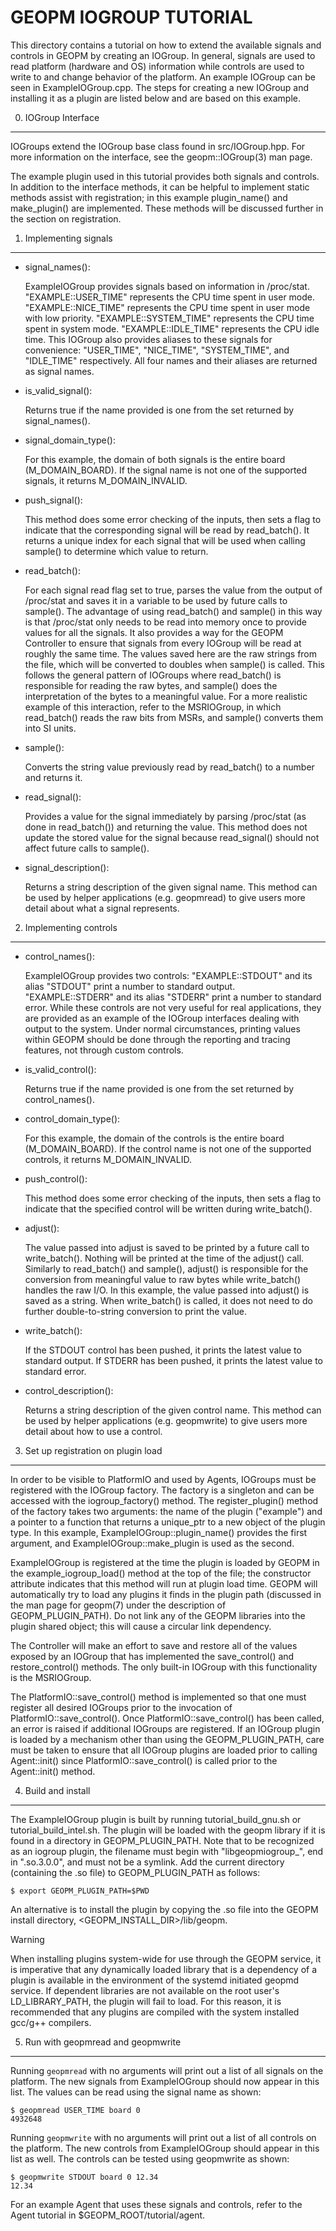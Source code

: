 GEOPM IOGROUP TUTORIAL
======================

This directory contains a tutorial on how to extend the available
signals and controls in GEOPM by creating an IOGroup.  In general,
signals are used to read platform (hardware and OS) information while
controls are used to write to and change behavior of the platform.  An
example IOGroup can be seen in ExampleIOGroup.cpp.  The steps for
creating a new IOGroup and installing it as a plugin are listed below
and are based on this example.


0. IOGroup Interface
--------------------

IOGroups extend the IOGroup base class found in src/IOGroup.hpp.  For more
information on the interface, see the geopm::IOGroup(3) man page.

The example plugin used in this tutorial provides both signals and controls.
In addition to the interface methods, it can be helpful to implement static
methods assist with registration; in this example plugin_name() and
make_plugin() are implemented.  These methods will be discussed further in the
section on registration.


1. Implementing signals
-----------------------

* signal_names():

  ExampleIOGroup provides signals based on information in /proc/stat.
  "EXAMPLE::USER_TIME" represents the CPU time spent in user mode.
  "EXAMPLE::NICE_TIME" represents the CPU time spent in user mode with
  low priority.  "EXAMPLE::SYSTEM_TIME" represents the CPU time spent
  in system mode.  "EXAMPLE::IDLE_TIME" represents the CPU idle time.
  This IOGroup also provides aliases to these signals for convenience:
  "USER_TIME", "NICE_TIME", "SYSTEM_TIME", and "IDLE_TIME"
  respectively.  All four names and their aliases are returned as
  signal names.

* is_valid_signal():

  Returns true if the name provided is one from the set returned by
  signal_names().

* signal_domain_type():

  For this example, the domain of both signals is the entire board
  (M_DOMAIN_BOARD).  If the signal name is not one of the supported
  signals, it returns M_DOMAIN_INVALID.

* push_signal():

  This method does some error checking of the inputs, then sets a
  flag to indicate that the corresponding signal will be read by
  read_batch().  It returns a unique index for each signal that will
  be used when calling sample() to determine which value to return.

* read_batch():

  For each signal read flag set to true, parses the value from the
  output of /proc/stat and saves it in a variable to be used by
  future calls to sample().  The advantage of using read_batch() and
  sample() in this way is that /proc/stat only needs to be read into
  memory once to provide values for all the signals.  It also
  provides a way for the GEOPM Controller to ensure that signals
  from every IOGroup will be read at roughly the same time.  The
  values saved here are the raw strings from the file, which will be
  converted to doubles when sample() is called.  This follows the
  general pattern of IOGroups where read_batch() is responsible for
  reading the raw bytes, and sample() does the interpretation of the
  bytes to a meaningful value.  For a more realistic example of this
  interaction, refer to the MSRIOGroup, in which read_batch() reads
  the raw bits from MSRs, and sample() converts them into SI units.

* sample():

  Converts the string value previously read by read_batch() to a number
  and returns it.

* read_signal():

  Provides a value for the signal immediately by parsing /proc/stat
  (as done in read_batch()) and returning the value.  This method
  does not update the stored value for the signal because
  read_signal() should not affect future calls to sample().

* signal_description():

  Returns a string description of the given signal name.  This method
  can be used by helper applications (e.g. geopmread) to give users
  more detail about what a signal represents.


2. Implementing controls
------------------------

* control_names():

  ExampleIOGroup provides two controls: "EXAMPLE::STDOUT" and its
  alias "STDOUT" print a number to standard output.
  "EXAMPLE::STDERR" and its alias "STDERR" print a number to
  standard error.  While these controls are not very useful for real
  applications, they are provided as an example of the IOGroup
  interfaces dealing with output to the system.  Under normal
  circumstances, printing values within GEOPM should be done through
  the reporting and tracing features, not through custom controls.

* is_valid_control():

  Returns true if the name provided is one from the set returned by
  control_names().

* control_domain_type():

  For this example, the domain of the controls is the entire board
  (M_DOMAIN_BOARD).  If the control name is not one of the supported
  controls, it returns M_DOMAIN_INVALID.

* push_control():

  This method does some error checking of the inputs, then sets a
  flag to indicate that the specified control will be written during
  write_batch().

* adjust():

  The value passed into adjust is saved to be printed by a future
  call to write_batch().  Nothing will be printed at the time of the
  adjust() call.  Similarly to read_batch() and sample(), adjust()
  is responsible for the conversion from meaningful value to raw
  bytes while write_batch() handles the raw I/O.  In this example,
  the value passed into adjust() is saved as a string.  When
  write_batch() is called, it does not need to do further
  double-to-string conversion to print the value.

* write_batch():

  If the STDOUT control has been pushed, it prints the latest value
  to standard output.  If STDERR has been pushed, it prints the
  latest value to standard error.

* control_description():

  Returns a string description of the given control name.  This method
  can be used by helper applications (e.g. geopmwrite) to give users
  more detail about how to use a control.


3. Set up registration on plugin load
-------------------------------------

In order to be visible to PlatformIO and used by Agents, IOGroups must
be registered with the IOGroup factory.  The factory is a singleton
and can be accessed with the iogroup_factory() method.  The
register_plugin() method of the factory takes two arguments: the name
of the plugin ("example") and a pointer to a function that returns a
unique_ptr to a new object of the plugin type.  In this example,
ExampleIOGroup::plugin_name() provides the first argument, and
ExampleIOGroup::make_plugin is used as the second.

ExampleIOGroup is registered at the time the plugin is loaded by GEOPM
in the example_iogroup_load() method at the top of the file; the
constructor attribute indicates that this method will run at plugin
load time.  GEOPM will automatically try to load any plugins it finds
in the plugin path (discussed in the man page for geopm(7) under the
description of GEOPM_PLUGIN_PATH).  Do not link any of the GEOPM
libraries into the plugin shared object; this will cause a circular
link dependency.

The Controller will make an effort to save and restore all of the values
exposed by an IOGroup that has implemented the save_control() and
restore_control() methods.  The only built-in IOGroup with this functionality
is the MSRIOGroup.

The PlatformIO::save_control() method is implemented so that one must register
all desired IOGroups prior to the invocation of PlatformIO::save_control().
Once PlatformIO::save_control() has been called, an error is raised if
additional IOGroups are registered.  If an IOGroup plugin is loaded by a
mechanism other than using the GEOPM_PLUGIN_PATH, care must be taken to ensure
that all IOGroup plugins are loaded prior to calling Agent::init() since
PlatformIO::save_control() is called prior to the Agent::init() method.

4. Build and install
--------------------

The ExampleIOGroup plugin is built by running tutorial_build_gnu.sh or
tutorial_build_intel.sh.  The plugin will be loaded with the geopm library if
it is found in a directory in GEOPM_PLUGIN_PATH.  Note that to be recognized as
an iogroup plugin, the filename must begin with "libgeopmiogroup_", end in
".so.3.0.0", and must not be a symlink.  Add the current directory (containing
the .so file) to GEOPM_PLUGIN_PATH as follows:

    $ export GEOPM_PLUGIN_PATH=$PWD

An alternative is to install the plugin by copying the .so file into
the GEOPM install directory, <GEOPM_INSTALL_DIR>/lib/geopm.

> [!WARNING]
> When installing plugins system-wide for use through the GEOPM service,
> it is imperative that any dynamically loaded library that is a dependency
> of a plugin is available in the environment of the systemd initiated geopmd
> service.  If dependent libraries are not available on the root user's
> LD_LIBRARY_PATH, the plugin will fail to load.
> For this reason, it is recommended that any plugins are compiled with
> the system installed gcc/g++ compilers.


5. Run with geopmread and geopmwrite
------------------------------------

Running `geopmread` with no arguments will print out a list of all
signals on the platform.  The new signals from ExampleIOGroup should
now appear in this list.  The values can be read using the signal name
as shown:

    $ geopmread USER_TIME board 0
    4932648

Running `geopmwrite` with no arguments will print out a list of all
controls on the platform.  The new controls from ExampleIOGroup should
appear in this list as well.  The controls can be tested using geopmwrite as shown:

    $ geopmwrite STDOUT board 0 12.34
    12.34

For an example Agent that uses these signals and controls, refer to the
Agent tutorial in $GEOPM_ROOT/tutorial/agent.

